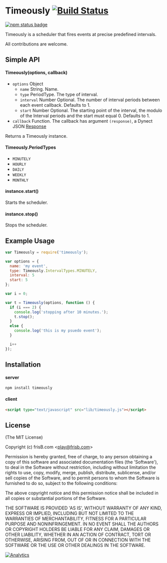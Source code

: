 # Timeously [![Build Status](https://travis-ci.org/frisb/timeously.png)](http://travis-ci.org/frisb/timeously)

[![npm status badge](https://nodei.co/npm/timeously.png?stars=true&downloads=true)](https://nodei.co/npm/timeously/)

Timeously is a scheduler that fires events at precise predefined intervals.

All contributions are welcome.

## Simple API

#### Timeously(options, callback)

* `options` Object
  * `name` String. Name.
  * `type` PeriodType. The type of interval.
  * `interval` Number Optional. The number of interval periods between each event callback. Defaults to 1.
  * `start` Number Optional. The starting point of the interval, the modulo of the Interval periods and the start must equal 0. Defaults to 1.
* `callback` Function. The callback has argument `(response)`, a Dynect JSON [Response](Response.md)

Returns a Timeously instance.

#### Timeously.PeriodTypes

* `MINUTELY`
* `HOURLY`
* `DAILY`
* `WEEKLY`
* `MONTHLY`

#### instance.start()

Starts the scheduler.

#### instance.stop()

Stops the scheduler.

## Example Usage

``` js
var Timeously = require('timeously');

var options = {
  name: 'my event',
  type: Timeously.IntervalTypes.MINUTELY,
  interval: 5
  start: 5
};

var i = 0;

var t = Timeously(options, function () {
  if (i === 2) {
    console.log('stopping after 10 minutes.');
    t.stop();
  }
  else {
    console.log('this is my psuedo event');
  }

  i++
});

```

## Installation

#### server
```
npm install timeously
```

#### client
``` html
<script type="text/javascript" src="lib/timeously.js"></script>
```

## License

(The MIT License)

Copyright (c) frisB.com &lt;play@frisb.com&gt;

Permission is hereby granted, free of charge, to any person obtaining
a copy of this software and associated documentation files (the
'Software'), to deal in the Software without restriction, including
without limitation the rights to use, copy, modify, merge, publish,
distribute, sublicense, and/or sell copies of the Software, and to
permit persons to whom the Software is furnished to do so, subject to
the following conditions:

The above copyright notice and this permission notice shall be
included in all copies or substantial portions of the Software.

THE SOFTWARE IS PROVIDED 'AS IS', WITHOUT WARRANTY OF ANY KIND,
EXPRESS OR IMPLIED, INCLUDING BUT NOT LIMITED TO THE WARRANTIES OF
MERCHANTABILITY, FITNESS FOR A PARTICULAR PURPOSE AND NONINFRINGEMENT.
IN NO EVENT SHALL THE AUTHORS OR COPYRIGHT HOLDERS BE LIABLE FOR ANY
CLAIM, DAMAGES OR OTHER LIABILITY, WHETHER IN AN ACTION OF CONTRACT,
TORT OR OTHERWISE, ARISING FROM, OUT OF OR IN CONNECTION WITH THE
SOFTWARE OR THE USE OR OTHER DEALINGS IN THE SOFTWARE.

[![Analytics](https://ga-beacon.appspot.com/UA-40562957-5/timeously/readme)](https://github.com/igrigorik/ga-beacon)
